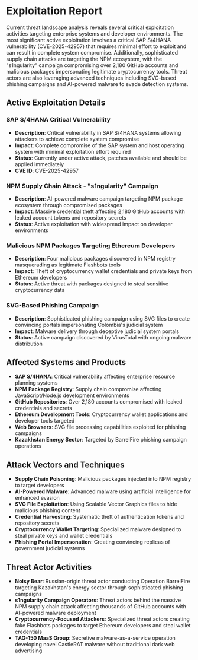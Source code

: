 # Exploitation Report

Current threat landscape analysis reveals several critical exploitation activities targeting enterprise systems and developer environments. The most significant active exploitation involves a critical SAP S/4HANA vulnerability (CVE-2025-42957) that requires minimal effort to exploit and can result in complete system compromise. Additionally, sophisticated supply chain attacks are targeting the NPM ecosystem, with the "s1ngularity" campaign compromising over 2,180 GitHub accounts and malicious packages impersonating legitimate cryptocurrency tools. Threat actors are also leveraging advanced techniques including SVG-based phishing campaigns and AI-powered malware to evade detection systems.

## Active Exploitation Details

### SAP S/4HANA Critical Vulnerability
- **Description**: Critical vulnerability in SAP S/4HANA systems allowing attackers to achieve complete system compromise
- **Impact**: Complete compromise of the SAP system and host operating system with minimal exploitation effort required
- **Status**: Currently under active attack, patches available and should be applied immediately
- **CVE ID**: CVE-2025-42957

### NPM Supply Chain Attack - "s1ngularity" Campaign
- **Description**: AI-powered malware campaign targeting NPM package ecosystem through compromised packages
- **Impact**: Massive credential theft affecting 2,180 GitHub accounts with leaked account tokens and repository secrets
- **Status**: Active exploitation with widespread impact on developer environments

### Malicious NPM Packages Targeting Ethereum Developers
- **Description**: Four malicious packages discovered in NPM registry masquerading as legitimate Flashbots tools
- **Impact**: Theft of cryptocurrency wallet credentials and private keys from Ethereum developers
- **Status**: Active threat with packages designed to steal sensitive cryptocurrency data

### SVG-Based Phishing Campaign
- **Description**: Sophisticated phishing campaign using SVG files to create convincing portals impersonating Colombia's judicial system
- **Impact**: Malware delivery through deceptive judicial system portals
- **Status**: Active campaign discovered by VirusTotal with ongoing malware distribution

## Affected Systems and Products

- **SAP S/4HANA**: Critical vulnerability affecting enterprise resource planning systems
- **NPM Package Registry**: Supply chain compromise affecting JavaScript/Node.js development environments
- **GitHub Repositories**: Over 2,180 accounts compromised with leaked credentials and secrets
- **Ethereum Development Tools**: Cryptocurrency wallet applications and developer tools targeted
- **Web Browsers**: SVG file processing capabilities exploited for phishing campaigns
- **Kazakhstan Energy Sector**: Targeted by BarrelFire phishing campaign operations

## Attack Vectors and Techniques

- **Supply Chain Poisoning**: Malicious packages injected into NPM registry to target developers
- **AI-Powered Malware**: Advanced malware using artificial intelligence for enhanced evasion
- **SVG File Exploitation**: Using Scalable Vector Graphics files to hide malicious phishing content
- **Credential Harvesting**: Systematic theft of authentication tokens and repository secrets
- **Cryptocurrency Wallet Targeting**: Specialized malware designed to steal private keys and wallet credentials
- **Phishing Portal Impersonation**: Creating convincing replicas of government judicial systems

## Threat Actor Activities

- **Noisy Bear**: Russian-origin threat actor conducting Operation BarrelFire targeting Kazakhstan's energy sector through sophisticated phishing campaigns
- **s1ngularity Campaign Operators**: Threat actors behind the massive NPM supply chain attack affecting thousands of GitHub accounts with AI-powered malware deployment
- **Cryptocurrency-Focused Attackers**: Specialized threat actors creating fake Flashbots packages to target Ethereum developers and steal wallet credentials
- **TAG-150 MaaS Group**: Secretive malware-as-a-service operation developing novel CastleRAT malware without traditional dark web advertising